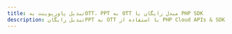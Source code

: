 ---title: تبدیل پاورپوینت بهOTT، PPT به OTT مبدل رایگان یا PHP SDKdescription: تبدیل رایگانPPT به OTT با استفاده از PHP Cloud APIs & SDK. همچنین اسناد Microsoft PowerPoint را در Cloud ایجاد، ویرایش و رندر کنید.---
